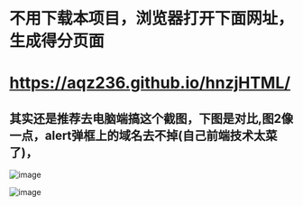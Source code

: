 # 不用下载本项目，浏览器打开下面网址，生成得分页面
# https://aqz236.github.io/hnzjHTML/
## 其实还是推荐去电脑端搞这个截图，下图是对比,图2像一点，alert弹框上的域名去不掉(自己前端技术太菜了)，
![image](https://user-images.githubusercontent.com/54022108/144666008-611580fd-b4d3-472b-b410-80d3ce15a532.png)

![image](https://user-images.githubusercontent.com/54022108/144666061-643819d2-7c8f-4e0c-af57-64a294a02155.png)


